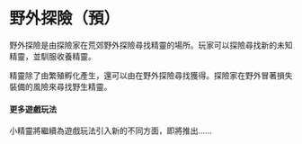 # 野外探險（預）

野外探險是由探險家在荒郊野外探險尋找精靈的場所。玩家可以探險尋找新的未知精靈，並馴服收養精靈。

精靈除了由繁殖孵化產生，還可以由在野外探險尋找獲得。探險家在野外冒著損失裝備的風險來尋找野生精靈。

#### **更多遊戲玩法**

小精靈將繼續為遊戲玩法引入新的不同方面，即將推出......
